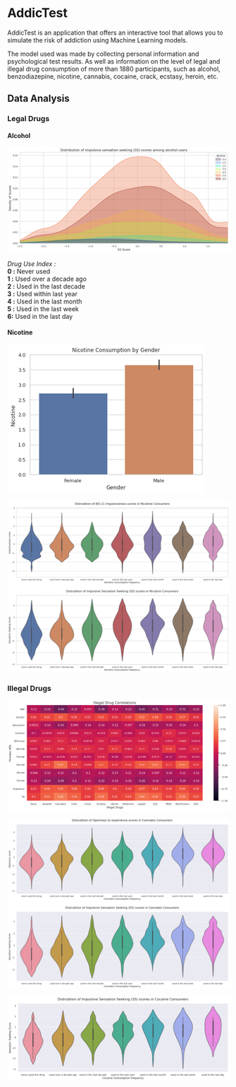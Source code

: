 # AddicTest
AddicTest is an application that offers an interactive tool that allows you to simulate the risk of addiction using Machine Learning models.  

The model used was made by collecting personal information and psychological test results. As well as information on the level of legal and illegal drug consumption of more than 1880 participants, such as alcohol, benzodiazepine, nicotine, cannabis, cocaine, crack, ecstasy, heroin, etc.


## Data Analysis

### Legal Drugs

#### Alcohol

![plot](./graphs/ss_vs_alcohol.png)

_Drug Use Index :_</br>
**0 :** Never used </br>
**1 :** Used over a decade ago </br>
**2 :** Used in the last decade </br>
**3 :** Used within last year </br>
**4 :** Used in the last month  </br>
**5 :** Used in the last week </br>
**6:** Used in the last day 

#### Nicotine
![plot](./graphs/nicotine_vs_gender.png)

![plot](./graphs/impulsivness_ss_vs_nicotine.png)



### Illegal Drugs


![plot](./graphs/illegal_correlation.png)

![plot](./graphs/oe_ss_vs_canabis.png)

![plot](./graphs/ss_vs_cocaine.png)

